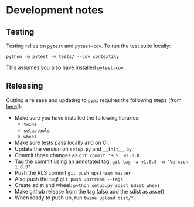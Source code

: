# Development notes

## Testing

Testing relies on `pytest` and  `pytest-cov`. To run the test suite locally:

```
python -m pytest -v tests/ --cov contextily
```

This assumes you also have installed `pytest-cov`.

## Releasing

Cutting a release and updating to `pypi` requires the following steps (from
[here](https://packaging.python.org/tutorials/packaging-projects/)]):

* Make sure you have installed the following libraries:
    * `twine`
    * `setuptools`
    * `wheel`
* Make sure tests pass locally and on CI.
* Update the version on `setup.py` and `__init__.py`
* Commit those changes as `git commit 'RLS: v1.0.0'`
* Tag the commit using an annotated tag. ``git tag -a v1.0.0 -m "Version 1.0.0"``
* Push the RLS commit ``git push upstream master``
* Also push the tag! ``git push upstream --tags``
* Create sdist and wheel: `python setup.py sdist bdist_wheel`
* Make github release from the tag (also add the sdist as asset)
* When ready to push up, run `twine upload dist/*`.

